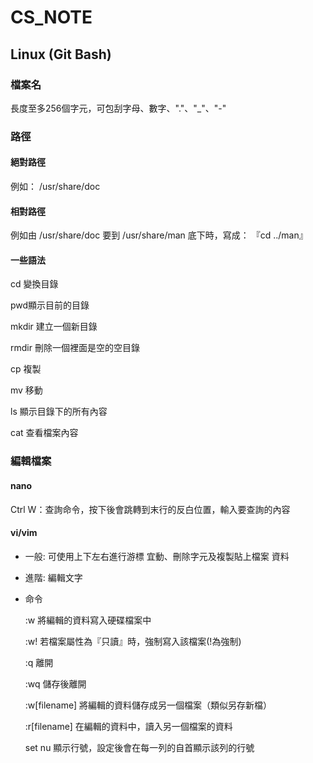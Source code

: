 # CS_NOTE
## Linux (Git Bash) ##
### 檔案名 ###
長度至多256個字元，可包刮字母、數字、"."、"_"、"-"
### 路徑 ###
#### 絕對路徑 ####
例如： /usr/share/doc
#### 相對路徑 ####
例如由 /usr/share/doc 要到 /usr/share/man 底下時，寫成： 『cd ../man』
#### 一些語法 ####
 cd 變換目錄 
 
 pwd顯示目前的目錄 
 
 mkdir 建立一個新目錄 
 
 rmdir 刪除一個裡面是空的空目錄 
 
 cp 複製 
 
 mv 移動 
 
 ls 顯示目錄下的所有內容 
 
 cat 查看檔案內容
### 編輯檔案 ###
#### nano ####
Ctrl W：查詢命令，按下後會跳轉到末行的反白位置，輸入要查詢的內容
#### vi/vim ####
* 一般:  可使用上下左右進行游標 宜動、刪除字元及複製貼上檔案 資料 
* 進階: 編輯文字
* 命令

  :w 將編輯的資料寫入硬碟檔案中
  
  :w! 若檔案屬性為『只讀』時，強制寫入該檔案(!為強制)

  :q 離開
  
  :wq 儲存後離開
  
  :w[filename] 將編輯的資料儲存成另一個檔案（類似另存新檔）
  
  :r[filename] 在編輯的資料中，讀入另一個檔案的資料
  
  set nu  顯示行號，設定後會在每一列的自首顯示該列的行號
